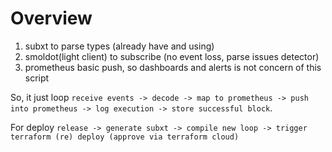 # Overview

1. subxt to parse types (already have and using)
2. smoldot(light client) to subscribe (no event loss, parse issues detector)
3. prometheus basic push, so dashboards and alerts is not concern of this script

So, it just loop `receive events -> decode -> map to prometheus -> push into prometheus -> log execution -> store successful block`.

For deploy `release -> generate subxt -> compile new loop -> trigger terraform (re) deploy (approve via terraform cloud)`
